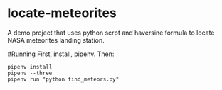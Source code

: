# locate-meteorites
A demo project that uses python scrpt and haversine formula to locate NASA meteorites landing station.

#Running
First, install, pipenv. Then:

```
pipenv install
pipenv --three
pipenv run "python find_meteors.py"
```
